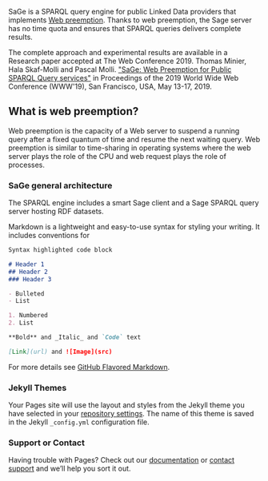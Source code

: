 
SaGe is a SPARQL query engine for public Linked Data providers that implements [Web preemption](#preemption). Thanks to web preemption, the Sage server has no time quota and ensures that SPARQL queries delivers complete results. 

The complete approach and experimental results are available in a Research paper accepted at The Web Conference 2019. Thomas Minier, Hala Skaf-Molli and Pascal Molli. ["SaGe: Web Preemption for Public SPARQL Query services"](https://hal.archives-ouvertes.fr/hal-02017155/document) in Proceedings of the 2019 World Wide Web Conference (WWW'19), San Francisco, USA, May 13-17, 2019.

## <a name="preemption"></a>What is web preemption?

Web preemption is the capacity of a Web server to suspend a running query after a fixed quantum of time and resume the
next waiting query. Web preemption is similar to time-sharing in operating systems where the web server plays the role of the CPU and web request plays the role of processes. 



### SaGe general architecture

The SPARQL engine includes a smart Sage client and a Sage SPARQL query server hosting RDF datasets. 




Markdown is a lightweight and easy-to-use syntax for styling your writing. It includes conventions for

```markdown
Syntax highlighted code block

# Header 1
## Header 2
### Header 3

- Bulleted
- List

1. Numbered
2. List

**Bold** and _Italic_ and `Code` text

[Link](url) and ![Image](src)
```

For more details see [GitHub Flavored Markdown](https://guides.github.com/features/mastering-markdown/).

### Jekyll Themes

Your Pages site will use the layout and styles from the Jekyll theme you have selected in your [repository settings](https://github.com/sage-org/sage-org.github.io/settings). The name of this theme is saved in the Jekyll `_config.yml` configuration file.

### Support or Contact

Having trouble with Pages? Check out our [documentation](https://help.github.com/categories/github-pages-basics/) or [contact support](https://github.com/contact) and we’ll help you sort it out.

